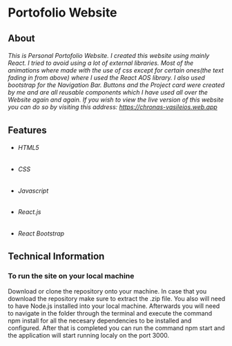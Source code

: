 # Portofolio Website

## About

###### This is Personal Portofolio Website. I created this website using mainly React. I tried to avoid using a lot of external libraries. Most of the animations where made with the use of css except for certain ones(the text fading in from above) where I used the React AOS library. I also used bootstrap for the Navigation Bar. Buttons and the Project card were created by me and are all reusable components which I have used all over the Website again and again. If you wish to view the live version of this website you can do so by visiting this address: https://chronas-vasileios.web.app

## Features

- ###### HTML5
- ###### CSS
- ###### Javascript
- ###### React.js
- ###### React Bootstrap

## Technical Information

### To run the site on your local machine

Download or clone the repository onto your machine. In case that you download the repository make sure to extract the .zip file. You also will need to have Node.js installed into your local machine. Afterwards you will need to navigate in the folder through the terminal and execute the command npm install for all the necesary dependencies to be installed and configured. After that is completed you can run the command npm start and the application will start running localy on the port 3000.
